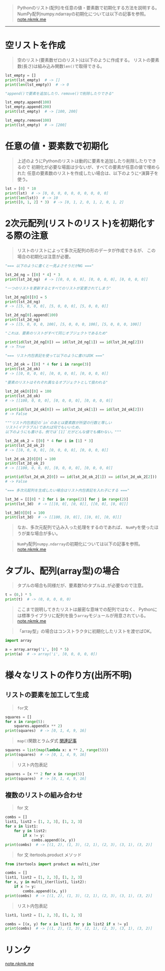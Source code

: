 > Pythonのリスト(配列)を任意の値・要素数で初期化する方法を説明する。
> NumPy配列numpy.ndarrayの初期化については以下の記事を参照。
    [note.nkmk.me](https://note.nkmk.me/python-numpy-zeros-ones-full/)
---------------------------------------------------------------------------

# 空リストを作成

> 空のリスト(要素数ゼロのリスト)は以下のように作成する。
  リストの要素数(長さ)は組み込み関数`len()`で取得できる。

```python
lst_empty = []
print(lst_empty)  # -> []
print(len(lst_empty))  # -> 0

"append()で要素を追加したり、remove()で削除したりできる"

lst_empty.append(100)
lst_empty.append(200)
print(lst_empty)  # -> [100, 200]

lst_empty.remove(100)
print(lst_empty)  # -> [200]
```

# 任意の値・要素数で初期化

> 上述のようにPythonのリストは動的に要素を追加したり削除したりできるので
  初期化が必要な場面は少ないが、すべての要素が任意の値で埋められた
  任意の要素数のリストを作成したい場合は、以下のように`*`演算子を使う。

```python
lst = [0] * 10
print(lst)  # -> [0, 0, 0, 0, 0, 0, 0, 0, 0, 0]
print(len(lst))  # -> 10
print([0, 1, 2] * 3)  # -> [0, 1, 2, 0, 1, 2, 0, 1, 2]
```

# 2次元配列(リストのリスト)を初期化する際の注意

> リストのリストによって多次元配列の形のデータが作成できるが、
  この場合の初期化は注意が必要。

```python
"=== 以下のように書くと一見よさそうだがNG ==="

lst_2d_ng = [[0] * 4] * 3
print(lst_2d_ng)  # -> [[0, 0, 0, 0], [0, 0, 0, 0], [0, 0, 0, 0]]

"一つのリストを更新するとすべてのリストが変更されてしまう"

lst_2d_ng[0][0] = 5
print(lst_2d_ng)
# -> [[5, 0, 0, 0], [5, 0, 0, 0], [5, 0, 0, 0]]

lst_2d_ng[0].append(100)
print(lst_2d_ng)
# -> [[5, 0, 0, 0, 100], [5, 0, 0, 0, 100], [5, 0, 0, 0, 100]]

"これは、要素のリストがすべて同じオブジェクトであるため"

print(id(lst_2d_ng[0]) == id(lst_2d_ng[1]) == id(lst_2d_ng[2]))
# -> True

"=== リスト内包表記を使って以下のように書けばOK ==="

lst_2d_ok = [[0] * 4 for i in range(3)]
print(lst_2d_ok)
# -> [[0, 0, 0, 0], [0, 0, 0, 0], [0, 0, 0, 0]]

"要素のリストはそれぞれ異なるオブジェクトとして扱われる"

lst_2d_ok[0][0] = 100
print(lst_2d_ok)
# -> [[100, 0, 0, 0], [0, 0, 0, 0], [0, 0, 0, 0]]

print(id(lst_2d_ok[0]) == id(lst_2d_ok[1]) == id(lst_2d_ok[2]))
# -> False

"""リスト内包表記の`in`のあとは要素数が所望の行数と等しい
リスト(イテラブル)であれば何でもいいため、
以下のようにも書ける。例では`[1]`だがどんな値でも構わない。"""

lst_2d_ok_2 = [[0] * 4 for i in [1] * 3]
print(lst_2d_ok_2)
# -> [[0, 0, 0, 0], [0, 0, 0, 0], [0, 0, 0, 0]]

lst_2d_ok_2[0][0] = 100
print(lst_2d_ok_2)
# -> [[100, 0, 0, 0], [0, 0, 0, 0], [0, 0, 0, 0]]

print(id(lst_2d_ok_2[0]) == id(lst_2d_ok_2[1]) == id(lst_2d_ok_2[2]))
# -> False

"=== 多次元配列を生成したい場合はリスト内包表記を入れ子にする ==="

lst_3d = [[[0] * 2 for i in range(2)] for j in range(2)]
print(lst_3d)  # -> [[[0, 0], [0, 0]], [[0, 0], [0, 0]]]

lst_3d[0][0] = 100
print(lst_3d)  # -> [[100, [0, 0]], [[0, 0], [0, 0]]]
```

> なお、多次元配列で込み入った処理をするのであれば、
  `NumPy`を使ったほうが楽な場合が多い。

> `NumPy`配列`numpy.ndarray`の初期化については以下の記事を参照。
    [note.nkmk.me](https://note.nkmk.me/python-numpy-zeros-ones-full/)

# タプル、配列(array型)の場合

> タプルの場合も同様だが、要素数1のタプルは`,`が必要なので注意。

```python
t = (0,) * 5
print(t)  # -> (0, 0, 0, 0, 0)
```

> ここまで説明してきたリストは厳密な意味での配列ではなく、
  Pythonには標準ライブラリに配列を扱う`array`モジュールが用意されている。
    [note.nkmk.me](https://note.nkmk.me/python-list-array-numpy-ndarray/)

> 「array型」の場合はコンストラクタに初期化したリストを渡せばOK。

```python
import array

a = array.array('i', [0] * 5)
print(a)  # -> array('i', [0, 0, 0, 0, 0])
```

# 様々なリストの作り方(出所不明)

## リストの要素を加工して生成

> `for`文

```python
squares = []
for x in range(5):
    squares.append(x ** 2)
print(squares)  # -> [0, 1, 4, 9, 16]
```

> `map()`関数とラムダ式
[関連記事](9.%20イテラブルを返す関数/map()関数.md)

```python
squares = list(map(lambda x: x ** 2, range(5)))
print(squares)  # -> [0, 1, 4, 9, 16]
```

> リスト内包表記

```python
squares = [x ** 2 for x in range(5)]
print(squares)  # -> [0, 1, 4, 9, 16]
```

## 複数のリストの組み合わせ

> for 文

```python
combs = []
list1, list2 = [1, 2, 3], [1, 2, 3]
for x in list1:
    for y in list2:
        if x != y:
            combs.append((x, y))
print(combs)  # -> [(1, 2), (1, 3), (2, 1), (2, 3), (3, 1), (3, 2)]
```

> for 文 itertools.product メソッド

```python
from itertools import product as multi_iter

combs = []
list1, list2 = [1, 2, 3], [1, 2, 3]
for x, y in multi_iter(list1, list2):
    if x != y:
        combs.append((x, y))
print(combs)  # -> [(1, 2), (1, 3), (2, 1), (2, 3), (3, 1), (3, 2)]
```

> リスト内包表記

```python
list1, list2 = [1, 2, 3], [1, 2, 3]

combs = [(x, y) for x in list1 for y in list2 if x != y]
print(combs)  # -> [(1, 2), (1, 3), (2, 1), (2, 3), (3, 1), (3, 2)]
```

# リンク

[note.nkmk.me](https://note.nkmk.me/python-list-initialize/)
